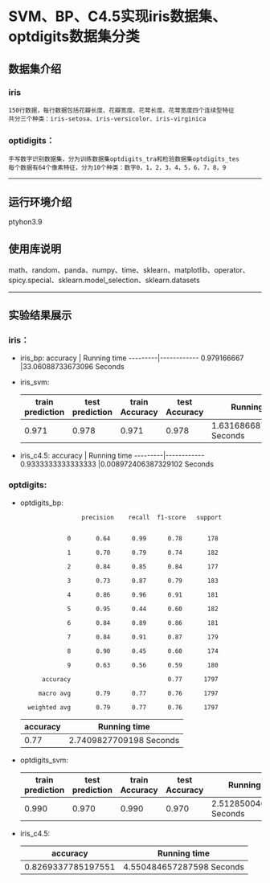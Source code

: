 SVM、BP、C4.5实现iris数据集、optdigits数据集分类
========

数据集介绍
------
### iris
    150行数据，每行数据包括花瓣长度、花瓣宽度、花萼长度、花萼宽度四个连续型特征  
    共分三个种类：iris-setosa、iris-versicolor、iris-virginica
### optidigits：
    手写数字识别数据集，分为训练数据集optdigits_tra和检验数据集optdigits_tes
    每个数据有64个像素特征，分为10个种类：数字0，1，2，3，4，5，6，7，8，9
    
--------

运行环境介绍
------
  ptyhon3.9

使用库说明
-----
  math、random、panda、numpy、time、sklearn、matplotlib、operator、spicy.special、sklearn.model_selection、sklearn.datasets

--------

实验结果展示
------
### iris：

* iris_bp:
  accuracy | Running time
  ---------|------------
  0.979166667 |33.06088733673096 Seconds
  
* iris_svm:

  train prediction|test prediction|train Accuracy|test Accuracy|Running time
  ----------------|---------------|--------------|-------------|------------
  0.971           |0.978          |0.971         |0.978        |1.6316866874694824 Seconds
  
* iris_c4.5:
  accuracy | Running time
  ---------|------------
  0.9333333333333333 |0.008972406387329102 Seconds

### optdigits:
* optdigits_bp:  

                       precision    recall  f1-score   support  
     

                   0       0.64      0.99      0.78       178  
           
                   1       0.70      0.79      0.74       182  
           
                   2       0.84      0.85      0.84       177  
             
                   3       0.73      0.87      0.79       183  
             
                   4       0.86      0.96      0.91       181  
           
                   5       0.95      0.44      0.60       182  
           
                   6       0.84      0.89      0.86       181  
           
                   7       0.84      0.91      0.87       179  
            
                   8       0.90      0.45      0.60       174  
           
                   9       0.63      0.56      0.59       180  
           
            accuracy                           0.77      1797  
    
           macro avg       0.79      0.77      0.76      1797  
   
        weighted avg       0.79      0.77      0.76      1797  

  accuracy | Running time
  ---------|------------
  0.77 |2.7409827709198 Seconds
  
* optdigits_svm:
  
  train prediction|test prediction|train Accuracy|test Accuracy|Running time
  ----------------|---------------|--------------|-------------|------------
  0.990           |0.970          |0.990         |0.970        |2.512850046157837 Seconds
  
* iris_c4.5:

  accuracy | Running time
  ---------|------------
  0.8269337785197551 |4.550484657287598 Seconds
